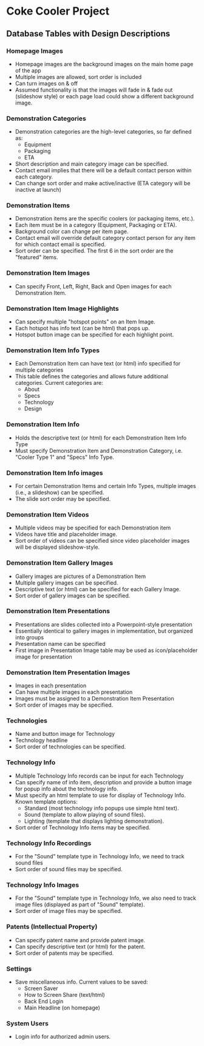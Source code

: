 # Coke Cooler Project
## Database Tables with Design Descriptions

### <i class="fa fa-table"></i> Homepage Images
- Homepage images are the background images on the main home page of the app
- Multiple images are allowed, sort order is included
- Can turn images on & off
- Assumed functionality is that the images will fade in & fade out (slideshow style) or each page load could show a different background image.

### <i class="fa fa-table"></i> Demonstration Categories
- Demonstration categories are the high-level categories, so far defined as:
    - Equipment
    - Packaging
    - ETA
- Short description and main category image can be specified.
- Contact email implies that there will be a default contact person within each category.
- Can change sort order and make active/inactive (ETA category will be inactive at launch)

### <i class="fa fa-table"></i> Demonstration Items 
- Demonstration items are the specific coolers (or packaging items, etc.).
- Each item must be in a category (Equipment, Packaging or ETA).
- Background color can change per item page.
- Contact email will override default category contact person for any item for which contact email is specified.
- Sort order can be specified. The first 6 in the sort order are the "featured" items.

### <i class="fa fa-table"></i> Demonstration Item Images
- Can specify Front, Left, Right, Back and Open images for each Demonstration Item.

### <i class="fa fa-table"></i> Demonstration Item Image Highlights
- Can specify multiple "hotspot points" on an Item Image.
- Each hotspot has info text (can be html) that pops up.
- Hotspot button image can be specified for each highlight point.

### <i class="fa fa-table"></i> Demonstration Item Info Types
- Each Demonstration Item can have text (or html) info specified for multiple categories
- This table defines the categories and allows future additional categories. Current categories are:
    - About
    - Specs
    - Technology
    - Design
    
### <i class="fa fa-table"></i> Demonstration Item Info
- Holds the descriptive text (or html) for each Demonstration Item Info Type
- Must specify Demonstration Item and Demonstration Category, i.e. "Cooler Type 1" and "Specs" Info Type.

### <i class="fa fa-table"></i> Demonstration Item Info images
- For certain Demonstration Items and certain Info Types, multiple images (i.e., a slideshow) can be specified. 
- The slide sort order may be specified.

### <i class="fa fa-table"></i> Demonstration Item Videos
- Multiple videos may be specified for each Demonstration item
- Videos have title and placeholder image.
- Sort order of videos can be specified since video placeholder images will be displayed slideshow-style.

### <i class="fa fa-table"></i> Demonstration Item Gallery Images
- Gallery images are pictures of a Demonstration Item
- Multiple gallery images can be specified.
- Descriptive text (or html) can be specified for each Gallery Image.
- Sort order of gallery images can be specified.

### <i class="fa fa-table"></i> Demonstration Item Presentations
- Presentations are slides collected into a Powerpoint-style presentation
- Essentially identical to gallery images in implementation, but organized into groups
- Presentation name can be specified
- First image in Presentation Image table may be used as icon/placeholder image for presentation

### <i class="fa fa-table"></i> Demonstration Item Presentation Images
- Images in each presentation
- Can have multiple images in each presentation
- Images must be assigned to a Demonstration Item Presentation
- Sort order of images may be specified.

### <i class="fa fa-table"></i> Technologies
- Name and button image for Technology
- Technology headline
- Sort order of technologies can be specified.

### <i class="fa fa-table"></i> Technology Info
- Multiple Technology Info records can be input for each Technology
- Can specify name of info item, description and provide a button image for popup info about the technology info.
- Must specify an html template to use for display of Technology Info. Known template options:
    - Standard (most technology info popups use simple html text).
    - Sound (template to allow playing of sound files).
    - Lighting (template that displays lighting demonstration).
- Sort order of Technology Info items may be specified.

### <i class="fa fa-table"></i> Technology Info Recordings
- For the "Sound" template type in Technology Info, we need to track sound files
- Sort order of sound files may be specified.

### <i class="fa fa-table"></i> Technology Info Images
- For the "Sound" template type in Technology Info, we also need to track image files (displayed as part of "Sound" template).
- Sort order of image files may be specified.

### <i class="fa fa-table"></i> Patents (Intellectual Property)
- Can specify patent name and provide patent image.
- Can specify descriptive text (or html) for the patent.
- Sort order of patents may be specified.

### <i class="fa fa-table"></i> Settings
- Save miscellaneous info. Current values to be saved:
    - Screen Saver
    - How to Screen Share (text/html)
    - Back End Login
    - Main Headline (on homepage)
    
### <i class="fa fa-table"></i> System Users
- Login info for authorized admin users.
